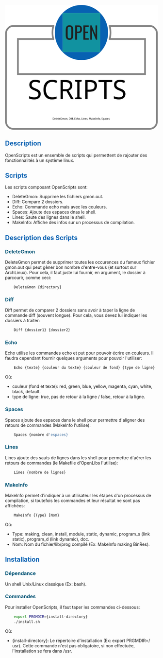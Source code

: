 <!-- Required extensions: pymdown.betterem, pymdown.tilde, pymdown.emoji, pymdown.tasklist, pymdown.superfences -->

<div style=text-align:center><img src=".Other/Logo.svg" title="Logo OpenLibs" alt="Logo OpenLibs"></div>

<h2 style="color:#0761b2">Description</h2>

OpenScripts est un ensemble de scripts qui permettent de rajouter des 
fonctionnalités à un système linux.

<h2 style="color:#0761b2">Scripts</h2>

Les scripts composant OpenScripts sont: 

* DeleteGmon: Supprime les fichiers gmon.out.
* Diff: Compare 2 dossiers.
* Echo: Commande echo mais avec les couleurs.
* Spaces: Ajoute des espaces dnas le shell.
* Lines: Saute des lignes dans le shell.
* MakeInfo: Affiche des infos sur un processus de compilation.

<h2 style="color:#0761b2">Description des Scripts</h2>
<h3 style="color: #045576">DeleteGmon</h3>

DeleteGmon permet de supprimer toutes les occurences du fameux fichier 
gmon.out qui peut gêner bon nombre d'entre-vous (et surtout sur 
ArchLinux). Pour cela, il faut juste lui fournir, en argument, le dossier 
à parcourir, comme ceci: 


```bash
    DeleteGmon {directory}
```

<h3 style="color: #045576">Diff</h3>

Diff permet de comparer 2 dossiers sans avoir à taper la ligne de commande 
diff (souvent longue). Pour cela, vous devez lui indiquer les dossiers à 
traiter:


```bash
    Diff {dossier1} {dossier2}
```

<h3 style="color: #045576">Echo</h3>

Echo utilise les commandes echo et put pour pouvoir écrire en couleurs. Il 
faudra cependant fournir quelques arguments pour pouvoir l'utiliser:


```bash
    Echo {texte} {couleur du texte} {couleur de fond} {type de ligne}
```

Où:

* couleur (fond et texte): red, green, blue, yellow, magenta, cyan, white, 
  black, default.
* type de ligne: true, pas de retour à la ligne / false, retour à la 
  ligne.

<h3 style="color: #045576">Spaces</h3>

Spaces ajoute des espaces dans le shell pour permettre d'aligner des retours de commandes (MakeInfo l'utilise): 


```bash
    Spaces {nombre d'espaces}
```

<h3 style="color: #045576">Lines</h3>

Lines ajoute des sauts de lignes dans les shell pour permettre d'aérer les 
retours de commandes (le Makefile d'OpenLibs l'utilise): 


```bash
    Lines {nombre de lignes}
```

<h3 style="color: #045576">MakeInfo</h3>

MakeInfo permet d'indiquer à un utilisateur les étapes d'un processus de 
compilation, si toutefois les commandes et leur résultat ne sont pas 
affichées: 


```bash
    MakeInfo {Type} [Nom}
```

Où: 

* Type: making, clean, install, module, static, dynamic, program_s (link 
  static), program_d (link dynamic), doc.
* Nom: Nom du fichier/lib/prog compilé (Ex: MakeInfo making BinRes).

<h2 style="color:#0761b2">Installation</h2>
<h3 style="color: #045576">Dépendance</h3>
 Un shell Unix/Linux classique (Ex: bash).

<h3 style="color: #045576">Commandes</h3>

Pour installer OpenScripts, il faut taper les commandes ci-dessous: 

```bash
    export PRGMDIR={install-directory}
    ./install.sh
```
Où:

* {install-directory}: Le répertoire d'installation (Ex: export PRGMDIR=/
  usr). Cette commande n'est pas obligatoire, si non effectuée,   
  l'installation se fera dans /usr.
